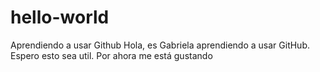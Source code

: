 # hello-world
Aprendiendo a usar Github
Hola, es Gabriela aprendiendo a usar GitHub. 
Espero esto sea util.
Por ahora me está gustando

